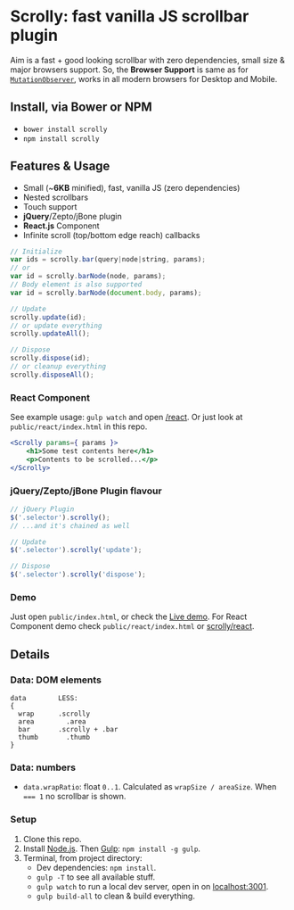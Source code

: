 # Scrolly: fast vanilla JS scrollbar plugin

Aim is a fast + good looking scrollbar with zero dependencies, small size &amp; major browsers support.
So, the **Browser Support** is same as for [`MutationObserver`](https://developer.mozilla.org/en/docs/Web/API/MutationObserver#Browser_compatibility), works in all modern browsers for Desktop and Mobile.

## Install, via Bower or NPM

* `bower install scrolly`
* `npm install scrolly`

## Features &amp; Usage

* Small (~**6KB** minified), fast, vanilla JS (zero dependencies)
* Nested scrollbars
* Touch support
* **jQuery**/Zepto/jBone plugin
* **React.js** Component
* Infinite scroll (top/bottom edge reach) callbacks

```js
// Initialize
var ids = scrolly.bar(query|node|string, params);
// or
var id = scrolly.barNode(node, params);
// Body element is also supported
var id = scrolly.barNode(document.body, params);

// Update
scrolly.update(id);
// or update everything
scrolly.updateAll();

// Dispose
scrolly.dispose(id);
// or cleanup everything
scrolly.disposeAll();
```

### React Component

See example usage: `gulp watch` and open [/react](http://localhost:3001/react/). Or just look at `public/react/index.html` in this repo.

```jsx
<Scrolly params={ params }>
    <h1>Some test contents here</h1>
    <p>Contents to be scrolled...</p>
</Scrolly>
```

### jQuery/Zepto/jBone Plugin flavour

```js
// jQuery Plugin
$('.selector').scrolly();
// ...and it's chained as well

// Update
$('.selector').scrolly('update');

// Dispose
$('.selector').scrolly('dispose');
```

### Demo

Just open `public/index.html`, or check the [Live demo](https://annexare.com/js/scrolly/). For React Component demo check `public/react/index.html` or [scrolly/react](https://annexare.com/js/scrolly/react/).

## Details

### Data: DOM elements
```
data        LESS:
{
  wrap      .scrolly
  area        .area
  bar       .scrolly + .bar
  thumb       .thumb
}
```

### Data: numbers

* `data.wrapRatio`: float `0..1`. Calculated as `wrapSize / areaSize`. When ` === 1` no scrollbar is shown.

### Setup

1. Clone this repo.
2. Install [Node.js](http://nodejs.org/). Then [Gulp](http://gulpjs.com/): `npm install -g gulp`.
3. Terminal, from project directory:
    * Dev dependencies: `npm install`.
    * `gulp -T` to see all available stuff.
    * `gulp watch` to run a local dev server, open in on [localhost:3001](http://localhost:3001/).
    * `gulp build-all` to clean &amp; build everything.
